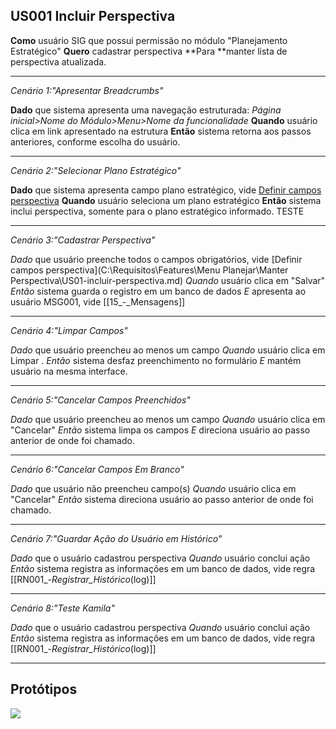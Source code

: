 ## US001 Incluir Perspectiva

**Como** usuário SIG que possui permissão no módulo "Planejamento Estratégico"
**Quero** cadastrar perspectiva
**Para **manter lista de perspectiva atualizada.

---

 *Cenário 1:"Apresentar Breadcrumbs"*

**Dado** que sistema apresenta uma navegação estruturada: _Página inicial>Nome do Módulo>Menu>Nome da funcionalidade_
**Quando** usuário clica em link apresentado na estrutura
**Então** sistema retorna aos passos anteriores, conforme escolha do usuário.

---

 *Cenário 2:"Selecionar Plano Estratégico"*

**Dado** que sistema apresenta campo plano estratégico, vide [Definir campos perspectiva](https://github.com/debor4halvs/Requisitos/blob/main/Features/Menu%20Planejar/Manter%20Perspectiva/US06-definir-campos-perspectiva.md)<base target="_blank">
**Quando** usuário seleciona um plano estratégico
**Então** sistema inclui perspectiva, somente para o plano estratégico informado. TESTE

---

 *Cenário 3:"Cadastrar Perspectiva"*

*Dado* que usuário preenche todos o campos obrigatórios, vide [Definir campos perspectiva](C:\Requisitos\Features\Menu Planejar\Manter Perspectiva\US01-incluir-perspectiva.md)
*Quando* usuário clica em "Salvar"
*Então* sistema guarda o registro em um banco de dados
*E* apresenta ao usuário MSG001, vide [[15_-_Mensagens]]

---

 *Cenário 4:"Limpar Campos"*

*Dado* que usuário preencheu ao menos um campo
*Quando* usuário clica em Limpar .
*Então* sistema desfaz preenchimento no formulário
*E* mantém usuário na mesma interface.

---

 *Cenário 5:"Cancelar Campos Preenchidos"*

*Dado* que usuário preencheu ao menos um campo
*Quando* usuário clica em "Cancelar"
*Então* sistema limpa os campos
*E* direciona usuário ao passo anterior de onde foi chamado.

---

 *Cenário 6:"Cancelar Campos Em Branco"*

*Dado* que usuário não preencheu campo(s)
*Quando* usuário clica em "Cancelar"
*Então* sistema direciona usuário ao passo anterior de onde foi chamado.

---

 *Cenário 7:"Guardar Ação do Usuário em Histórico"*

*Dado* que o usuário cadastrou perspectiva
*Quando* usuário conclui ação
*Então* sistema registra as informações em um banco de dados, vide regra [[RN001_-_Registrar_Histórico_(log)]]

---

*Cenário 8:"Teste Kamila"*

*Dado* que o usuário cadastrou perspectiva
*Quando* usuário conclui ação
*Então* sistema registra as informações em um banco de dados, vide regra [[RN001_-_Registrar_Histórico_(log)]]

---


## Protótipos

<img src="https://github.com/debor4halvs/Requisitos/blob/main/Prot%C3%B3tipos/Perspectivas/T008%20-%20Manter%20Perspectiva%20-%20Incluir.png?raw=true">
